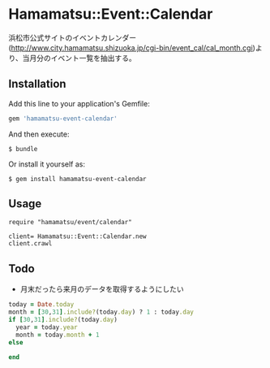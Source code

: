 # Hamamatsu::Event::Calendar

浜松市公式サイトのイベントカレンダー(http://www.city.hamamatsu.shizuoka.jp/cgi-bin/event_cal/cal_month.cgi)より、当月分のイベント一覧を抽出する。


## Installation

Add this line to your application's Gemfile:

```ruby
gem 'hamamatsu-event-calendar'
```

And then execute:

    $ bundle

Or install it yourself as:

    $ gem install hamamatsu-event-calendar

## Usage

```
require "hamamatsu/event/calendar"

client= Hamamatsu::Event::Calendar.new
client.crawl
```

## Todo

- 月末だったら来月のデータを取得するようにしたい

```ruby
today = Date.today
month = [30,31].include?(today.day) ? 1 : today.day
if [30,31].include?(today.day) 
  year = today.year
  month = today.month + 1
else

end
```
